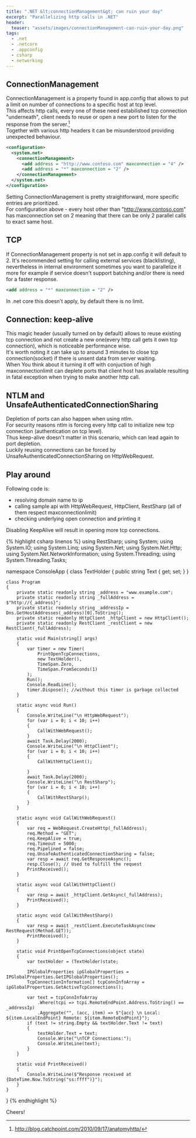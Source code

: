 ```yaml
---
title: ".NET &lt;connectionManagement&gt; can ruin your day"
excerpt: "Parallelizing http calls in .NET"
header:
  teaser: "assets/images/connectionManagement-can-ruin-your-day.png"
tags: 
  - .net
  - .netcore
  - .appconfig
  - csharp
  - networking
--- 
```

## ConnectionManagement
ConnectionManagement is a property found in app.config that allows to put a limit on number of connections to a specific host at tcp level.  
This affects http calls, every one of these need estabilished tcp connection "underneath", client needs to reuse or open a new port to listen for the response from the server.[^1]  
Together with various http headers it can be misunderstood providing unexpected behaviour.

[^1]: <http://blog.catchpoint.com/2010/09/17/anatomyhttp/>

```xml
<configuration>  
  <system.net>  
    <connectionManagement>  
      <add address = "http://www.contoso.com" maxconnection = "4" />  
      <add address = "*" maxconnection = "2" />  
    </connectionManagement>  
  </system.net>  
</configuration>  
```
Setting ConnectionManagement is pretty straightforward, more specific entries are prioritized.  
For configuration above - every host other than "http://www.contoso.com" has maxconnection set on 2 meaning that there can be only 2 parallel calls to exact same host.

## TCP
If ConnectionManagement property is not set in app.config it will default to 2.
It's recommended setting for calling external services (blacklisting), nevertheless in internal environment sometimes you want to parallelize it more for example if service doesn't support batching and/or there is need for a faster response.
```xml
<add address = "*" maxconnection = "2" />  
```

In .net core this doesn't apply, by default there is no limit. 

## Connection: keep-alive
This magic header (usually turned on by default) allows to reuse existing tcp connection and not create a new one(every http call gets it own tcp connection), which is noticeable performance wise.  
It's worth noting it can take up to around 3 minutes to close tcp connection(socket) if there is unsent data from server waiting.    
When You think about it turning it off with conjuction of high maxconnectionlimit can deplete ports that client host has available resulting in fatal exception when trying to make another http call.

## NTLM and UnsafeAuthenticatedConnectionSharing
Depletion of ports can also happen when using ntlm.   
For security reasons ntlm is forcing every http call to initialize new tcp connection (authentication on tcp level).   
Thus keep-alive doesn't matter in this scenario, which can lead again to port depletion.  
Luckily reusing connections can be forced by UnsafeAuthenticatedConnectionSharing on HttpWebRequest.

## Play around
Following code is:
* resolving domain name to ip
* calling sample api with HttpWebRequest, HttpClient, RestSharp (all of them respect maxconnectionlimit)
* checking underlying open connection and printing it

Disabling KeepAlive will result in opening more tcp connections.

{% highlight csharp linenos %}
using RestSharp;
using System;
using System.IO;
using System.Linq;
using System.Net;
using System.Net.Http;
using System.Net.NetworkInformation;
using System.Threading;
using System.Threading.Tasks;

namespace ConsoleApp
{
    class TextHolder
    {
        public string Text { get; set; }
    }

    class Program
    {
        private static readonly string _address = "www.example.com";
        private static readonly string _fullAddress = $"http://{_address}";
        private static readonly string _addressIp = Dns.GetHostAddresses(_address)[0].ToString();
        private static readonly HttpClient _httpClient = new HttpClient();
        private static readonly RestClient _restClient = new RestClient(_fullAddress);

        static void Main(string[] args)
        {
            var timer = new Timer(
                PrintOpenTcpConnections,
                new TextHolder(),
                TimeSpan.Zero,
                TimeSpan.FromSeconds(1)
            );
            Run();
            Console.ReadLine();
            timer.Dispose(); //without this timer is garbage collected
        }

        static async void Run()
        {
            Console.WriteLine("\n HttpWebRequest");
            for (var i = 0; i < 10; i++)
            {
                CallWithWebRequest();
            }
            await Task.Delay(2000);
            Console.WriteLine("\n HttpClient");
            for (var i = 0; i < 10; i++)
            {
                CallWithHttpClient();

            }
            await Task.Delay(2000);
            Console.WriteLine("\n RestSharp");
            for (var i = 0; i < 10; i++)
            {
                CallWithRestSharp();
            }
        }

        static async void CallWithWebRequest()
        {
            var req = WebRequest.CreateHttp(_fullAddress);
            req.Method = "GET";
            req.KeepAlive = true;
            req.Timeout = 5000;
            req.Pipelined = false;
            req.UnsafeAuthenticatedConnectionSharing = false;
            var resp = await req.GetResponseAsync();
            resp.Close(); // Used to fulfill the request
            PrintReceived();
        }

        static async void CallWithHttpClient()
        {
            var resp = await _httpClient.GetAsync(_fullAddress);
            PrintReceived();
        }

        static async void CallWithRestSharp()
        {
            var resp = await _restClient.ExecuteTaskAsync(new RestRequest(Method.GET));
            PrintReceived();
        }

        static void PrintOpenTcpConnections(object state)
        {
            var textHolder = (TextHolder)state;

            IPGlobalProperties ipGlobalProperties = IPGlobalProperties.GetIPGlobalProperties();
            TcpConnectionInformation[] tcpConnInfoArray = ipGlobalProperties.GetActiveTcpConnections();

            var text = tcpConnInfoArray
                .Where(tcpi => tcpi.RemoteEndPoint.Address.ToString() == _addressIp)
                .Aggregate("", (acc, item) => $"{acc} \n Local: ${item.LocalEndPoint} Remote: ${item.RemoteEndPoint}");
            if (text != string.Empty && textHolder.Text != text)
            {
                textHolder.Text = text;
                Console.Write("\nTCP Connections:");
                Console.WriteLine(text);
            }
        }

        static void PrintReceived()
        {
            Console.WriteLine($"Response received at {DateTime.Now.ToString("ss:ffff")}");
        }
    }
}
{% endhighlight %}

Cheers!